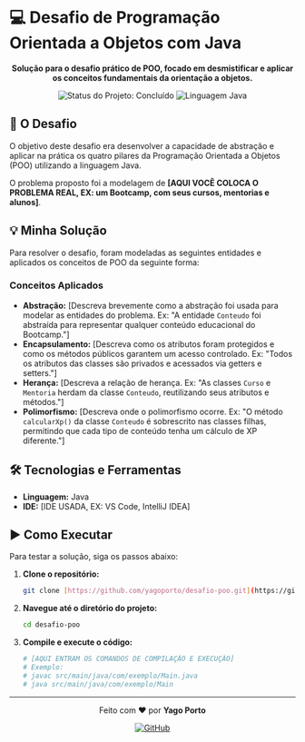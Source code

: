 # 💻 Desafio de Programação Orientada a Objetos com Java

<p align="center">
  <strong>Solução para o desafio prático de POO, focado em desmistificar e aplicar os conceitos fundamentais da orientação a objetos.</strong>
</p>

<p align="center">
  <img src="https://img.shields.io/static/v1?label=STATUS&message=CONCLUÍDO&color=BLUE&style=for-the-badge" alt="Status do Projeto: Concluído"/>
  <img src="https://img.shields.io/badge/Linguagem-Java-yellow?style=for-the-badge&logo=java" alt="Linguagem Java"/>
</p>

## 🎯 O Desafio

O objetivo deste desafio era desenvolver a capacidade de abstração e aplicar na prática os quatro pilares da Programação Orientada a Objetos (POO) utilizando a linguagem Java.

O problema proposto foi a modelagem de **[AQUI VOCÊ COLOCA O PROBLEMA REAL, EX: um Bootcamp, com seus cursos, mentorias e alunos]**.

## 💡 Minha Solução

Para resolver o desafio, foram modeladas as seguintes entidades e aplicados os conceitos de POO da seguinte forma:

### Conceitos Aplicados

-   **Abstração:** [Descreva brevemente como a abstração foi usada para modelar as entidades do problema. Ex: "A entidade `Conteudo` foi abstraída para representar qualquer conteúdo educacional do Bootcamp."]
-   **Encapsulamento:** [Descreva como os atributos foram protegidos e como os métodos públicos garantem um acesso controlado. Ex: "Todos os atributos das classes são privados e acessados via getters e setters."]
-   **Herança:** [Descreva a relação de herança. Ex: "As classes `Curso` e `Mentoria` herdam da classe `Conteudo`, reutilizando seus atributos e métodos."]
-   **Polimorfismo:** [Descreva onde o polimorfismo ocorre. Ex: "O método `calcularXp()` da classe `Conteudo` é sobrescrito nas classes filhas, permitindo que cada tipo de conteúdo tenha um cálculo de XP diferente."]

## 🛠️ Tecnologias e Ferramentas

-   **Linguagem:** Java
-   **IDE:** [IDE USADA, EX: VS Code, IntelliJ IDEA]

## ▶️ Como Executar

Para testar a solução, siga os passos abaixo:

1.  **Clone o repositório:**
    ```bash
    git clone [https://github.com/yagoporto/desafio-poo.git](https://github.com/yagoporto/desafio-poo.git)
    ```
2.  **Navegue até o diretório do projeto:**
    ```bash
    cd desafio-poo
    ```
3.  **Compile e execute o código:**
    ```bash
    # [AQUI ENTRAM OS COMANDOS DE COMPILAÇÃO E EXECUÇÃO]
    # Exemplo:
    # javac src/main/java/com/exemplo/Main.java
    # java src/main/java/com/exemplo/Main
    ```

---
<p align="center">
  Feito com ❤️ por <strong>Yago Porto</strong>
</p>

<p align="center">
  <a href="https://github.com/yagoporto">
    <img src="https://img.shields.io/badge/GitHub-181717?style=for-the-badge&logo=github&logoColor=white" alt="GitHub"/>
  </a>
</p>